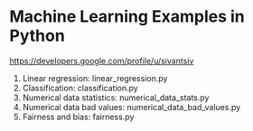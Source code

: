 # Machine Learning Examples in Python
https://developers.google.com/profile/u/sivantsiv

1. Linear regression: linear_regression.py
2. Classification: classification.py
3. Numerical data statistics: numerical_data_stats.py
4. Numerical data bad values: numerical_data_bad_values.py
5. Fairness and bias: fairness.py
